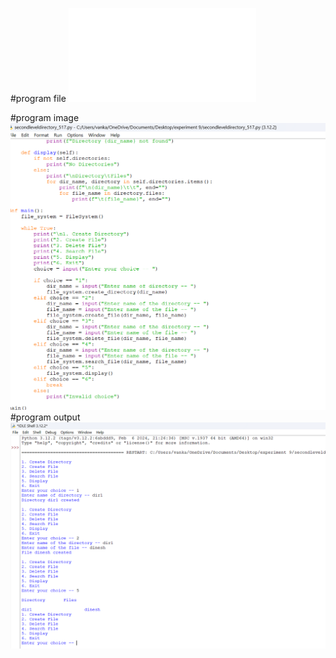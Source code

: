 #program file
![program file](secondleveldirectory_517.py)

#program image
![program image](secondleveldirectory_program.png)
#program output
![program output](secondleveldirectory_output.png)




